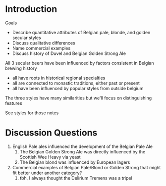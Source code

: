 # Introduction

Goals
* Describe quantitative attributes of Belgian pale, blonde, and golden secular styles
* Discuss qualitative differences
* Name commercial examples
* Discuss history of Duvel and Belgian Golden Strong Ale

All 3 secular beers have been influenced by factors consistent in Belgian brewing history
* all have roots in historical regional specialties
* all are connected to monastic traditions, either past or present
* all have been influenced by popular styles from outside belgium

The three styles have many similarities but we'll focus on distinguishing features

See styles for those notes

# Discussion Questions
1. English Pale ales influenced the development of the Belgian Pale Ale
	1. The Belgian Golden Strong Ale was directly influenced by the Scottish Wee Heavy via yeast
	2. The Belgian blond was influenced by European lagers
2. Commercial examples of Belgian Pale/Blond or Golden Strong that might fit better under another category?
	1. tbh, I always thought the Delirium Tremens was a tripel

